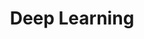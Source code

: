 ---
layout: list
type: category
title: Deep Learning
slug: deep-learning
description: >
  Hands-on insights from working with neural networks, especially using <br>frameworks like PyTorch, TensorFlow, or Keras.
sitemap: true
---